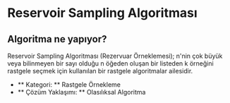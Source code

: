 # Reservoir Sampling Algoritması
## Algoritma ne yapıyor?
Reservoir Sampling Algoritması (Rezervuar Örneklemesi); n'nin çok büyük veya bilinmeyen bir sayı olduğu n öğeden oluşan bir listeden k örneğini rastgele seçmek için kullanılan bir rastgele algoritmalar ailesidir.
- ** Kategori: **  Rastgele Örnekleme
- ** Çözüm Yaklaşımı: ** Olasılıksal Algoritma
